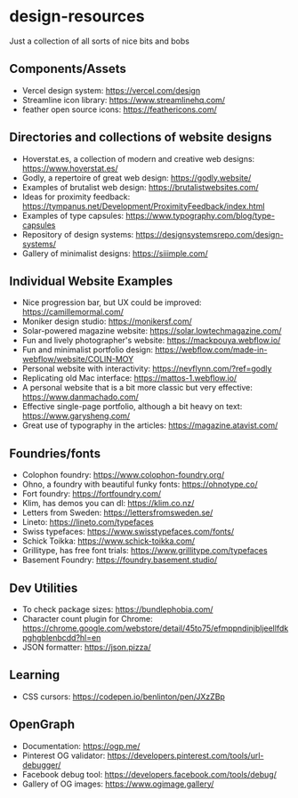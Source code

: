 # design-resources
Just a collection of all sorts of nice bits and bobs

## Components/Assets
+ Vercel design system: https://vercel.com/design
+ Streamline icon library: https://www.streamlinehq.com/
+ feather open source icons: https://feathericons.com/

## Directories and collections of website designs
+ Hoverstat.es, a collection of modern and creative web designs: https://www.hoverstat.es/
+ Godly, a repertoire of great web design: https://godly.website/
+ Examples of brutalist web design: https://brutalistwebsites.com/
+ Ideas for proximity feedback: https://tympanus.net/Development/ProximityFeedback/index.html
+ Examples of type capsules: https://www.typography.com/blog/type-capsules
+ Repository of design systems: https://designsystemsrepo.com/design-systems/
+ Gallery of minimalist designs: https://siiimple.com/

## Individual Website Examples
+ Nice progression bar, but UX could be improved: https://camillemormal.com/
+ Moniker design studio: https://monikersf.com/ 
+ Solar-powered magazine website: https://solar.lowtechmagazine.com/
+ Fun and lively photographer's website: https://mackpouya.webflow.io/
+ Fun and minimalist portfolio design: https://webflow.com/made-in-webflow/website/COLIN-MOY
+ Personal website with interactivity: https://nevflynn.com/?ref=godly
+ Replicating old Mac interface: https://mattos-1.webflow.io/
+ A personal website that is a bit more classic but very effective: https://www.danmachado.com/
+ Effective single-page portfolio, although a bit heavy on text: https://www.garysheng.com/
+ Great use of typography in the articles: https://magazine.atavist.com/

## Foundries/fonts
+ Colophon foundry: https://www.colophon-foundry.org/
+ Ohno, a foundry with beautiful funky fonts: https://ohnotype.co/
+ Fort foundry: https://fortfoundry.com/
+ Klim, has demos you can dl: https://klim.co.nz/
+ Letters from Sweden: https://lettersfromsweden.se/
+ Lineto: https://lineto.com/typefaces
+ Swiss typefaces: https://www.swisstypefaces.com/fonts/
+ Schick Toikka: https://www.schick-toikka.com/
+ Grillitype, has free font trials: https://www.grillitype.com/typefaces
+ Basement Foundry: https://foundry.basement.studio/

## Dev Utilities
+ To check package sizes: https://bundlephobia.com/
+ Character count plugin for Chrome: https://chrome.google.com/webstore/detail/45to75/efmppndinjbljeellfdkpghgblenbcdd?hl=en
+ JSON formatter: https://json.pizza/

## Learning 
+ CSS cursors: https://codepen.io/benlinton/pen/JXzZBp

## OpenGraph
+ Documentation: https://ogp.me/
+ Pinterest OG validator: https://developers.pinterest.com/tools/url-debugger/
+ Facebook debug tool: https://developers.facebook.com/tools/debug/
+ Gallery of OG images: https://www.ogimage.gallery/

